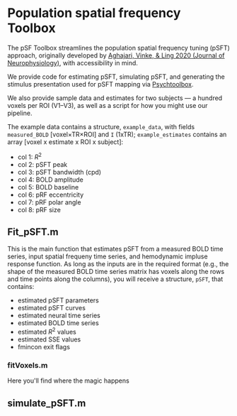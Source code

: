 # Population spatial frequency Toolbox

The pSF Toolbox streamlines the population spatial frequency tuning (pSFT) approach, originally developed by [Aghajari, Vinke, & Ling 2020 (Journal of Neurophysiology)](https://doi.org/10.1152/jn.00291.2019), with accessibility in mind. 

We provide code for estimating pSFT, simulating pSFT, and generating the stimulus presentation used for pSFT mapping via [Psychtoolbox](http://psychtoolbox.org).

We also provide sample data and estimates for two subjects — a hundred voxels per ROI (V1–V3), as well as a script for how you might use our pipeline.

The example data contains a structure, `example_data`, with fields `measured_BOLD` [voxel×TR×ROI] and `I` (1xTR); `example_estimates` contains an array [voxel x estimate x ROI x subject]:
- col 1: $R^2$
- col 2: pSFT peak
- col 3: pSFT bandwidth (cpd)
- col 4: BOLD amplitude
- col 5: BOLD baseline
- col 6: pRF eccentricity
- col 7: pRF polar angle
- col 8: pRF size

## Fit_pSFT.m
This is the main function that estimates pSFT from a measured BOLD time series, input spatial frequeny time series, and hemodynamic impluse response function. As long as the inputs are in the required format (e.g., the shape of the measured BOLD time series matrix has voxels along the rows and time points along the columns), you will receive a structure, `pSFT`, that contains:
- estimated pSFT parameters 
- estimated pSFT curves
- estimated neural time series
- estimated BOLD time series
- estimated $R^2$ values
- estimated SSE values
- fmincon exit flags



### fitVoxels.m
Here you'll find where the magic happens


## simulate_pSFT.m